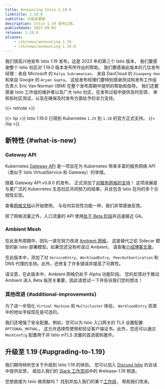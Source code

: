 ```yaml
---
title: Announcing Istio 1.19.0
linktitle: 1.19.0
subtitle: 大版本更新
description: Istio 1.19 发布公告。
publishdate: 2023-09-05
release: 1.19.0
aliases:
    - /zh/news/announcing-1.19
    - /zh/news/announcing-1.19.0
---
```


我们很高兴地宣布 Istio 1.19 发布。这是 2023 年的第三个 Istio 版本，
我们要感谢整个 Istio 社区对 1.19.0 版本发布所作出的帮助。
我们要感谢此版本的几位发布经理：来自 Microsoft 的 `Kalya Subramanian`、
来自 DaoCloud 的 `Xiaopeng Han` 和来自 Google 的 `Aryan Gupta`。
这些发布经理们要特别感谢测试和发布工作组负责人 Eric Van Norman (IBM) 在整个发布周期中提供的帮助和指导。
我们还要感谢 Istio 工作组的维护者以及广大 Istio 社区，在发布过程中提供及时反馈、
审核和社区测试，以及在确保及时发布方面给予的全力支持。

{{< relnote >}}

{{< tip >}}
Istio 1.19.0 已得到 Kubernetes `1.25` 到 `1.28` 的官方正式支持。
{{< /tip >}}

## 新特性 {#what-is-new}

### Gateway API

Kubernetes [Gateway API](http://gateway-api.org/)
是一项旨在为 Kubernetes 带来丰富的服务网络 API
（类似于 Istio VirtualService 和 Gateway）的举措。

随着 Gateway API v0.8.0 的发布，
正式添加了[对服务网格的支持](https://gateway-api.sigs.k8s.io/blog/2023/0829-mesh-support/)！
这项进展是与更广泛的 Kubernetes 生态社区共同努力的结果，并且包含 Istio 在内的多个合规性实现。

查看[网格文档](/zh/docs/tasks/traffic-management/ingress/gateway-api/#mesh-traffic)以开始使用。
与任何实验性功能一样，我们非常感谢反馈。

除了网格流量之外，入口流量的 API
使用[处于 Beta 阶段](/zh/docs/tasks/traffic-management/ingress/gateway-api/#configuring-a-gateway)并迅速接近 GA。

### Ambient Mesh

在此发布周期中，团队一直在努力改进 [Ambient 网格](/zh/docs/ops/ambient/)，
这是替代之前 Sidecar 模型的新 Istio 部署模型。如果您还没有听说过 Ambient，
请查看[介绍博客文章](/zh/blog/2022/introducing-ambient-mesh/)。

在此版本中，添加了对 `ServiceEntry`、`WorkloadEntry`、`PeerAuthentication`
和 DNS 代理的支持。此外，还修复了许多错误并提高了可靠性。

请注意，在此版本中，Ambient 网格仍处于 Alpha 功能阶段。
您的反馈对于推动 Ambient 进入 Beta 版至关重要，因此请尝试一下并告诉我们您的想法！

### 其他改进 {#additional-improvements}

为了进一步简化 `Virtual Machine` 和 `Multicluster` 体验，
`WorkloadEntry` 资源中的地址字段现在是可选的。

我们还增强了安全配置。例如，您可以为 Istio 入口网关的 TLS 设置配置 `OPTIONAL_MUTUAL`，
这允许选择性使用和验证客户端证书。此外，您还可以通过
`MeshConfig` 配置用于非 Istio mTLS 流量的首选密码套件。

## 升级至 1.19 {#upgrading-to-1.19}

我们期待倾听您关于升级到 Istio 1.19 的体验。
您可以加入 [Discuss Istio](https://discuss.istio.io/) 的会话中提供反馈，
或加入我们的 [Slack 工作空间](https://slack.istio.io/)中的 #release-1.19 频道。

您想直接为 Istio 做贡献吗？
找到并加入我们的某个[工作组](https://github.com/istio/community/blob/master/WORKING-GROUPS.md)，
帮助我们改进。
